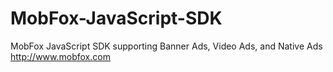 MobFox-JavaScript-SDK
=====================

 MobFox JavaScript SDK supporting Banner Ads, Video Ads, and Native Ads  http://www.mobfox.com
